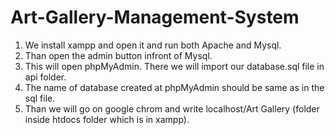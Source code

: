 # Art-Gallery-Management-System

1. We install xampp and open it and run both Apache and Mysql.
2. Than open the admin button infront of Mysql.
3. This will open phpMyAdmin. There we will import our database.sql file in api folder.
4. The name of database created at phpMyAdmin should be same as in the sql file.
5. Than we will go on google chrom and write localhost/Art Gallery (folder inside htdocs folder which is in xampp).
